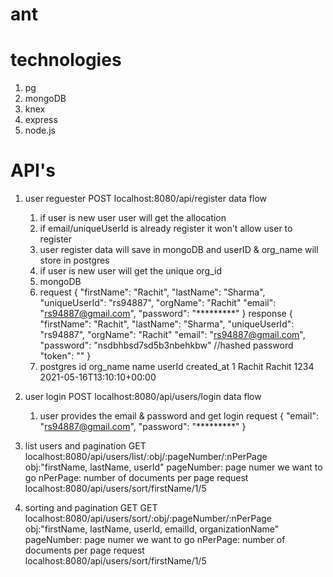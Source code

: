# ant
# technologies
  1. pg
  2. mongoDB
  3. knex
  4. express
  5. node.js
# API's
  1. user reguester
     POST localhost:8080/api/register
        data flow
        1. if user is new user user will get the allocation
        2. if email/uniqueUserId is already register it won't allow user to register
        3. user register data will save in mongoDB and userID & org_name will store in postgres
        4. if user is new user will get the unique org_id
        5. mongoDB
        6. request
          {
            "firstName": "Rachit",
            "lastName": "Sharma",
            "uniqueUserId": "rs94887",
            "orgName": "Rachit"
            "email": "rs94887@gmail.com",
            "password": "*********"
          }
          response
          {
            "firstName": "Rachit",
            "lastName": "Sharma",
            "uniqueUserId": "rs94887",
            "orgName": "Rachit"
            "email": "rs94887@gmail.com",
            "password": "nsdbhbsd7sd5b3nbehkbw" //hashed password
            "token": ""
          }
        7. postgres
        id     org_name    name     userId      created_at
        1      Rachit      Rachit   1234        2021-05-16T13:10:10+00:00
  2. user login
     POST localhost:8080/api/users/login
        data flow
        1. user provides the email & password and get login
        request 
        {
          "email": "rs94887@gmail.com",
          "password": "*********"
        }
  3. list users and pagination
     GET localhost:8080/api/users/list/:obj/:pageNumber/:nPerPage
        obj:"firstName, lastName, userId"
        pageNumber: page numer we want to go
        nPerPage: number of documents per page
      request
      localhost:8080/api/users/sort/firstName/1/5
        
  4. sorting and pagination
     GET GET localhost:8080/api/users/sort/:obj/:pageNumber/:nPerPage
        obj:"firstName, lastName, userId, emailId, organizationName"
        pageNumber: page numer we want to go
        nPerPage: number of documents per page
      request
      localhost:8080/api/users/sort/firstName/1/5
